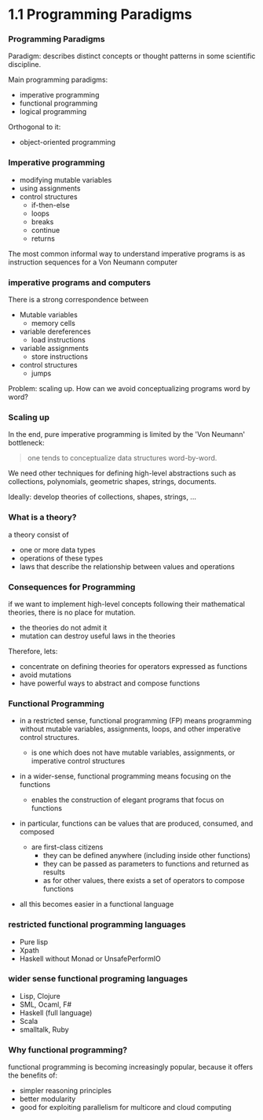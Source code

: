 # 1.1 Programming Paradigms

### Programming Paradigms

Paradigm: describes distinct concepts or thought patterns in some scientific discipline.

Main programming paradigms:  
- imperative programming
- functional programming
- logical programming

Orthogonal to it:
- object-oriented programming

### Imperative programming

- modifying mutable variables
- using assignments
- control structures
    - if-then-else
    - loops
    - breaks
    - continue 
    - returns

The most common informal way to understand imperative programs is as instruction sequences for a Von Neumann computer

### imperative programs and computers

There is a strong correspondence between
- Mutable variables
    - memory cells
- variable dereferences
    - load instructions
- variable assignments
    - store instructions
- control structures
    - jumps
    
Problem: scaling up. How can we avoid conceptualizing programs word by word?

### Scaling up

In the end, pure imperative programming is limited by the 'Von Neumann' bottleneck:
> one tends to conceptualize data structures word-by-word.
>
We need other techniques for defining high-level abstractions such as collections, polynomials, geometric shapes, strings, documents.

Ideally: develop theories of collections, shapes, strings, ...

### What is a theory?

a theory consist of 
- one or more data types
- operations of these types
- laws that describe the relationship between values and operations

### Consequences for Programming

if we want to implement high-level concepts following their mathematical theories, there is no place for mutation.

- the theories do not admit it
- mutation can destroy useful laws in the theories

Therefore, lets:
- concentrate on defining theories for operators expressed as functions
- avoid mutations
- have powerful ways to abstract and compose functions

### Functional Programming

- in a restricted sense, functional programming (FP) means programming without mutable variables, assignments, loops, and other imperative control structures.
    - is one which does not have mutable variables, assignments, or imperative control structures

- in a wider-sense, functional programming means focusing on the functions
    - enables the construction of elegant programs that focus on functions
    
- in particular, functions can be values that are produced, consumed, and composed
    - are first-class citizens
        - they can be defined anywhere (including inside other functions)
        - they can be passed as parameters to functions and returned as results
        - as for other values, there exists a set of operators to compose functions
        
- all this becomes easier in a functional language

### restricted functional programming languages
- Pure lisp
- Xpath
- Haskell without Monad or UnsafePerformIO

### wider sense functional programing languages
- Lisp, Clojure
- SML, Ocaml, F#
- Haskell (full language)
- Scala
- smalltalk, Ruby

### Why functional programming?

functional programming is becoming increasingly popular, because it offers the benefits of:
- simpler reasoning principles
- better modularity
- good for exploiting parallelism for multicore and cloud computing

